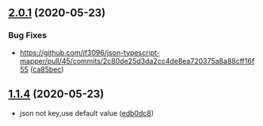 ## [2.0.1](https://github.com/hubcarl/json-typescript-mapper/compare/2.0.1...1.1.3) (2020-05-23)

### Bug Fixes

* https://github.com/jf3096/json-typescript-mapper/pull/45/commits/2c80de25d3da2cc4de8ea720375a8a88cff16f55 ([ca85bec](https://github.com/jf3096/json-typescript-mapper/commit/ca85becf38952b40264d42359ad36766e456174a))

## [1.1.4](https://github.com/hubcarl/json-typescript-mapper/compare/1.1.3...1.1.4) (2020-05-23)

* json not key,use default value ([edb0dc8](https://github.com/jf3096/json-typescript-mapper/commit/edb0dc83eab7f4dc5fdada8a270f6a8e6b92bba1))
